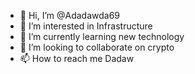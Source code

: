 - 👋 Hi, I’m @Adadawda69
- 👀 I’m interested in Infrastructure
- 🌱 I’m currently learning new technology
- 💞️ I’m looking to collaborate on crypto
- 📫 How to reach me Dadaw

<!---Adadawda69 is a ✨ special ✨
--->
